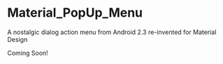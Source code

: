 # Material_PopUp_Menu
A nostalgic dialog action menu from Android 2.3 re-invented for Material Design

Coming Soon!
